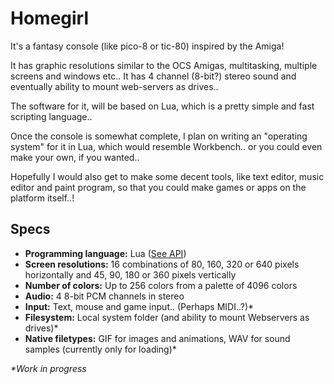 Homegirl
========
It's a fantasy console (like pico-8 or tic-80) inspired by the Amiga!

It has graphic resolutions similar to the OCS Amigas, multitasking, multiple screens and windows etc.. It has 4 channel (8-bit?) stereo sound and eventually ability to mount web-servers as drives..

The software for it, will be based on Lua, which is a pretty simple and fast scripting language..

Once the console is somewhat complete, I plan on writing an "operating system" for it in Lua, which would resemble Workbench.. or you could even make your own, if you wanted..

Hopefully I would also get to make some decent tools, like text editor, music editor and paint program, so that you could make games or apps on the platform itself..!

Specs
-----
 - **Programming language:** Lua ([See API](./api.md))
 - **Screen resolutions:** 16 combinations of 80, 160, 320 or 640 pixels horizontally and 45, 90, 180 or 360 pixels vertically
 - **Number of colors:** Up to 256 colors from a palette of 4096 colors
 - **Audio:** 4 8-bit PCM channels in stereo
 - **Input:** Text, mouse and game input.. (Perhaps MIDI..?)*
 - **Filesystem:** Local system folder (and ability to mount Webservers as drives)*
 - **Native filetypes:** GIF for images and animations, WAV for sound samples (currently only for loading)*

_*Work in progress_